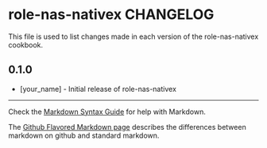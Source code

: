 role-nas-nativex CHANGELOG
==========================

This file is used to list changes made in each version of the role-nas-nativex cookbook.

0.1.0
-----
- [your_name] - Initial release of role-nas-nativex

- - -
Check the [Markdown Syntax Guide](http://daringfireball.net/projects/markdown/syntax) for help with Markdown.

The [Github Flavored Markdown page](http://github.github.com/github-flavored-markdown/) describes the differences between markdown on github and standard markdown.

